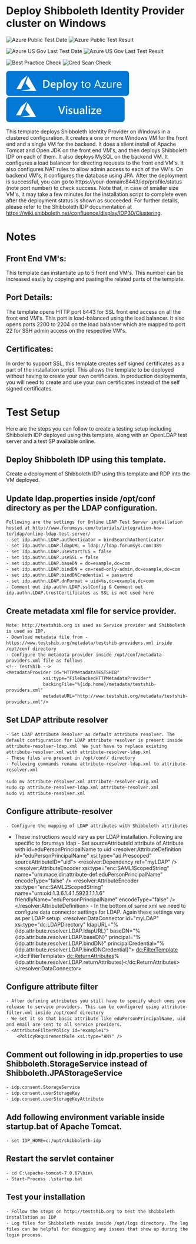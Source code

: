 # Deploy Shibboleth Identity Provider cluster on Windows

![Azure Public Test Date](https://azurequickstartsservice.blob.core.windows.net/badges/shibboleth-cluster-windows/PublicLastTestDate.svg)
![Azure Public Test Result](https://azurequickstartsservice.blob.core.windows.net/badges/shibboleth-cluster-windows/PublicDeployment.svg)

![Azure US Gov Last Test Date](https://azurequickstartsservice.blob.core.windows.net/badges/shibboleth-cluster-windows/FairfaxLastTestDate.svg)
![Azure US Gov Last Test Result](https://azurequickstartsservice.blob.core.windows.net/badges/shibboleth-cluster-windows/FairfaxDeployment.svg)

![Best Practice Check](https://azurequickstartsservice.blob.core.windows.net/badges/shibboleth-cluster-windows/BestPracticeResult.svg)
![Cred Scan Check](https://azurequickstartsservice.blob.core.windows.net/badges/shibboleth-cluster-windows/CredScanResult.svg)

[![Deploy To Azure](https://raw.githubusercontent.com/Azure/azure-quickstart-templates/master/1-CONTRIBUTION-GUIDE/images/deploytoazure.svg?sanitize=true)](https://portal.azure.com/#create/Microsoft.Template/uri/https%3A%2F%2Fraw.githubusercontent.com%2FAzure%2Fazure-quickstart-templates%2Fmaster%2Fshibboleth-cluster-windows%2Fazuredeploy.json)
[![Visualize](https://raw.githubusercontent.com/Azure/azure-quickstart-templates/master/1-CONTRIBUTION-GUIDE/images/visualizebutton.svg?sanitize=true)](http://armviz.io/#/?load=https%3A%2F%2Fraw.githubusercontent.com%2FAzure%2Fazure-quickstart-templates%2Fmaster%2Fshibboleth-cluster-windows%2Fazuredeploy.json)

This template deploys Shibboleth Identity Provider on Windows in a clustered
configuration. It creates a one or more Windows VM for the front end and a
single VM for the backend. It does a silent install of Apache Tomcat and Open
JDK on the front end VM's, and then deploys Shibboleth IDP on each of them. It
also deploys MySQL on the backend VM. It configures a load balancer for
directing requests to the front end VM's. It also configures NAT rules to allow
admin access to each of the VM's. On backend VM's, it configures the database
using JPA. After the deployment is successful, you can go to
https://your-domain:8443/idp/profile/status (note port number) to check success.
Note that, in case of smaller size VM's, it may take a few minutes for the
installation script to complete even after the deployment status is shown as
succeeded. For further details, please refer to the Shibboleth IDP documentation
at https://wiki.shibboleth.net/confluence/display/IDP30/Clustering.

# Notes

## Front End VM's:

This template can instantiate up to 5 front end VM's. This number can be
increased easily by copying and pasting the related parts of the template.

## Port Details:

The template opens HTTP port 8443 for SSL front end access on all the front end
VM's. This port is load-balanced using the load balancer. It also opens ports
2200 to 2204 on the load balancer which are mapped to port 22 for SSH admin
access on the respective VM's.

## Certificates:

In order to support SSL, this template creates self signed certificates as a
part of the installation script. This allows the template to be deployed without
having to create your own certificates. In production deployments, you will need
to create and use your own certificates instead of the self signed certificates.

# Test Setup

Here are the steps you can follow to create a testing setup including Shibboleth
IDP deployed using this template, along with an OpenLDAP test server and a test
SP available online.

## Deploy Shibboleth IDP using this template.

Create a deployment of Shibboleth IDP using this template and RDP into the VM
deployed.

## Update ldap.properties inside /opt/conf directory as per the LDAP configuration.

    Following are the settings for Online LDAP Test Server installation hosted at http://www.forumsys.com/tutorials/integration-how-to/ldap/online-ldap-test-server/
    - set idp.authn.LDAP.authenticator = bindSearchAuthenticator
    - set idp.authn.LDAP.ldapURL = ldap://ldap.forumsys.com:389
    - set idp.authn.LDAP.useStartTLS = false
    - set idp.authn.LDAP.useSSL = false
    - set idp.authn.LDAP.baseDN = dc=example,dc=com
    - set idp.authn.LDAP.bindDN = cn=read-only-admin,dc=example,dc=com
    - set idp.authn.LDAP.bindDNCredential = password
    - set idp.authn.LDAP.dnFormat = uid=%s,dc=example,dc=com
    - Comment out idp.authn.LDAP.sslConfig & Comment out idp.authn.LDAP.trustCertificates as SSL is not used here

## Create metadata xml file for service provider.

    Note: http://testshib.org is used as Service provider and Shibboleth is used as IDP.
    - Download metadata file from - https://www.testshib.org/metadata/testshib-providers.xml inside /opt/conf directory
    - Configure the metadata provider inside /opt/conf/metadata-providers.xml file as follows
    <!-- TestShib -->
    <MetadataProvider id="HTTPMetadataTESTSHIB"
                  xsi:type="FileBackedHTTPMetadataProvider"
                  backingFile="%{idp.home}/metadata/testshib-providers.xml"
                  metadataURL="http://www.testshib.org/metadata/testshib-providers.xml"/>



## Set LDAP attribute resolver

    - Set LDAP Attribute Resolver as default attribute resolver. The default configuration for LDAP attribute resolver is present inside attribute-resolver-ldap.xml  We just have to replace existing attribute-resolver.xml with attribute-resolver-ldap.xml
    - These files are present in /opt/conf/ directory
    - Following commands rename attribute-resolver-ldap.xml to attribute-resolver.xml

    sudo mv attribute-resolver.xml attribute-resolver-orig.xml
    sudo cp attribute-resolver-ldap.xml attribute-resolver.xml
    sudo vi attribute-resolver.xml

## Configure attribute-resolver

    - Configure the mapping of LDAP attributes with Shibboleth attributes

- These instructions would vary as per LDAP installation. Following are specific
to forumsys ldap - Set sourceAttributeId attribute of Attribute with
id=eduPersonPrincipalName to uid <resolver:AttributeDefinition
id="eduPersonPrincipalName" xsi:type="ad:Prescoped" sourceAttributeID="uid">
<resolver:Dependency ref="myLDAP" /> <resolver:AttributeEncoder
xsi:type="enc:SAML1ScopedString"
name="urn:mace:dir:attribute-def:eduPersonPrincipalName" encodeType="false" />
<resolver:AttributeEncoder xsi:type="enc:SAML2ScopedString"
name="urn:oid:1.3.6.1.4.1.5923.1.1.1.6" friendlyName="eduPersonPrincipalName"
encodeType="false" /> </resolver:AttributeDefinition> - In the bottom of same
xml we need to configure data connector settings for LDAP. Again these settings
vary as per LDAP setup. <resolver:DataConnector id="myLDAP"
xsi:type="dc:LDAPDirectory" ldapURL="%{idp.attribute.resolver.LDAP.ldapURL}"
baseDN="%{idp.attribute.resolver.LDAP.baseDN}"
principal="%{idp.attribute.resolver.LDAP.bindDN}"
principalCredential="%{idp.attribute.resolver.LDAP.bindDNCredential}">
<dc:FilterTemplate> <![CDATA[
					%{idp.attribute.resolver.LDAP.searchFilter}
				]]> </dc:FilterTemplate>
<dc:ReturnAttributes>%{idp.attribute.resolver.LDAP.returnAttributes}</dc:ReturnAttributes>
</resolver:DataConnector>

## Configure attribute filter

    - After defining attributes you still have to specify which ones you release to service providers. This can be configured using attribute-filter.xml inside /opt/conf directory
    - We set it so that basic attribute like eduPersonPrincipalName, uid and email are sent to all service providers.
    - <AttributeFilterPolicy id="example1">
        <PolicyRequirementRule xsi:type="ANY" />

## Comment out following in idp.properties to use Shibboleth.StorageService instead of Shibboleth.JPAStorageService

    - idp.consent.StorageService
    - idp.consent.userStorageKey
    - idp.consent.userStorageKeyAttribute

## Add following environment variable inside startup.bat of Apache Tomcat.

    - set IDP_HOME=c:/opt/shibboleth-idp

## Restart the servlet container

    - cd C:\apache-tomcat-7.0.67\bin\
    - Start-Process .\startup.bat

## Test your installation

    - Follow the steps on http://testshib.org to test the shibboleth installation as IDP
    - Log files for Shibboleth reside inside /opt/logs directory. The log files can be helpful for debugging any issues that show up during the login process.
